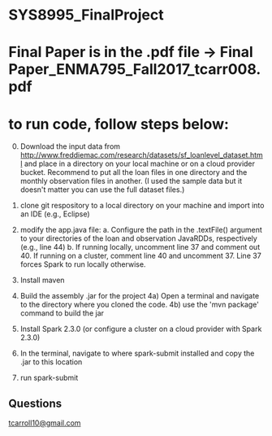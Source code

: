 # SYS8995_FinalProject

# Final Paper is in the .pdf file -> Final Paper_ENMA795_Fall2017_tcarr008.pdf

# to run code, follow steps below:

0. Download the input data from http://www.freddiemac.com/research/datasets/sf_loanlevel_dataset.html and place in a directory on your local machine or on a cloud provider bucket. Recommend to put all the loan files in one directory and the monthly observation files in another. (I used the sample data but it doesn't matter you can use the full dataset files.)

1. clone git respository to a local directory on your machine and import into an IDE (e.g., Eclipse) 

2. modify the app.java file:
    a. Configure the path in the .textFile() argument to your directories of the loan and observation JavaRDDs, respectively (e.g., line 44)
    b. If running locally, uncomment line 37 and comment out 40. If running on a cluster, comment line 40 and uncomment 37. Line 37 forces Spark to run locally otherwise.

3. Install maven

4. Build the assembly .jar for the project
  4a) Open a terminal and navigate to the directory where you cloned the code. 
  4b) use the 'mvn package' command to build the jar

5. Install Spark 2.3.0 (or configure a cluster on a cloud provider with Spark 2.3.0)

7. In the terminal, navigate to where spark-submit installed and copy the .jar to this location

8. run spark-submit <jar file name>

## Questions
tcarroll10@gmail.com
